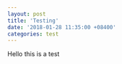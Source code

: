 ```yaml
---
layout: post
title: 'Testing'
date: '2018-01-28 11:35:00 +08400'
categories: test
---
```


Hello this is a test

